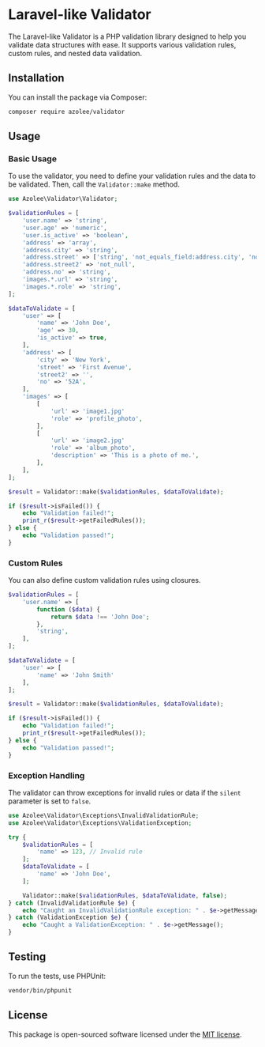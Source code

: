 # Laravel-like Validator

The Laravel-like Validator is a PHP validation library designed to help you validate data structures with ease. It supports various validation rules, custom rules, and nested data validation.

## Installation

You can install the package via Composer:

```bash
composer require azolee/validator
```

## Usage

### Basic Usage

To use the validator, you need to define your validation rules and the data to be validated. Then, call the `Validator::make` method.

```php
use Azolee\Validator\Validator;

$validationRules = [
    'user.name' => 'string',
    'user.age' => 'numeric',
    'user.is_active' => 'boolean',
    'address' => 'array',
    'address.city' => 'string',
    'address.street' => ['string', 'not_equals_field:address.city', 'not_equals_field:address.street2', 'not_equals_field:address.no'],
    'address.street2' => 'not_null',
    'address.no' => 'string',
    'images.*.url' => 'string',
    'images.*.role' => 'string',
];

$dataToValidate = [
    'user' => [
        'name' => 'John Doe',
        'age' => 30,
        'is_active' => true,
    ],
    'address' => [
        'city' => 'New York',
        'street' => 'First Avenue',
        'street2' => '',
        'no' => '52A',
    ],
    'images' => [
        [
            'url' => 'image1.jpg'
            'role' => 'profile_photo',
        ],
        [
            'url' => 'image2.jpg'
            'role' => 'album_photo',
            'description' => 'This is a photo of me.',
        ],
    ],
];

$result = Validator::make($validationRules, $dataToValidate);

if ($result->isFailed()) {
    echo "Validation failed!";
    print_r($result->getFailedRules());
} else {
    echo "Validation passed!";
}
```

### Custom Rules

You can also define custom validation rules using closures.

```php
$validationRules = [
    'user.name' => [
        function ($data) {
            return $data !== 'John Doe';
        },
        'string',
    ],
];

$dataToValidate = [
    'user' => [
        'name' => 'John Smith'
    ],
];

$result = Validator::make($validationRules, $dataToValidate);

if ($result->isFailed()) {
    echo "Validation failed!";
    print_r($result->getFailedRules());
} else {
    echo "Validation passed!";
}
```

### Exception Handling

The validator can throw exceptions for invalid rules or data if the `silent` parameter is set to `false`.

```php
use Azolee\Validator\Exceptions\InvalidValidationRule;
use Azolee\Validator\Exceptions\ValidationException;

try {
    $validationRules = [
        'name' => 123, // Invalid rule
    ];
    $dataToValidate = [
        'name' => 'John Doe',
    ];

    Validator::make($validationRules, $dataToValidate, false);
} catch (InvalidValidationRule $e) {
    echo "Caught an InvalidValidationRule exception: " . $e->getMessage();
} catch (ValidationException $e) {
    echo "Caught a ValidationException: " . $e->getMessage();
}
```

## Testing

To run the tests, use PHPUnit:

```bash
vendor/bin/phpunit
```

## License

This package is open-sourced software licensed under the [MIT license](LICENSE).
